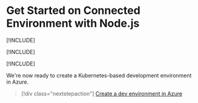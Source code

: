 # Get Started on Connected Environment with Node.js

[!INCLUDE[](common/learning-objectives.md)]

[!INCLUDE[](common/see-troubleshooting.md)]

[!INCLUDE[](common/install-cli-and-vscode.md)]


We're now ready to create a Kubernetes-based development environment in Azure.

> [!div class="nextstepaction"]
> [Create a dev environment in Azure](get-started-nodejs-02.md)
